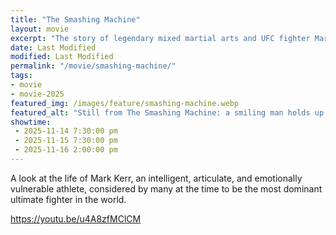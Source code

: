 ```yaml
---
title: "The Smashing Machine"
layout: movie
excerpt: "The story of legendary mixed martial arts and UFC fighter Mark Kerr"
date: Last Modified
modified: Last Modified
permalink: "/movie/smashing-machine/"
tags: 
- movie
- movie-2025
featured_img: /images/feature/smashing-machine.webp
featured_alt: "Still from The Smashing Machine: a smiling man holds up a championship belt"
showtime: 
 - 2025-11-14 7:30:00 pm
 - 2025-11-15 7:30:00 pm
 - 2025-11-16 2:00:00 pm
---
```


A look at the life of Mark Kerr, an intelligent, articulate, and emotionally vulnerable athlete, considered by many at the time to be the most dominant ultimate fighter in the world.

https://youtu.be/u4A8zfMClCM
